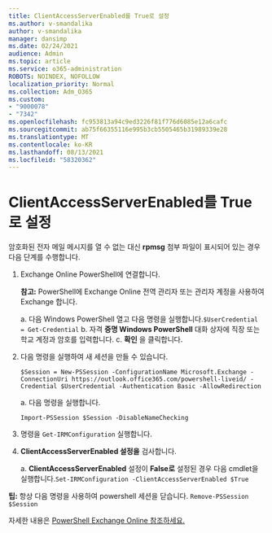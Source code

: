 ```yaml
---
title: ClientAccessServerEnabled를 True로 설정
ms.author: v-smandalika
author: v-smandalika
manager: dansimp
ms.date: 02/24/2021
audience: Admin
ms.topic: article
ms.service: o365-administration
ROBOTS: NOINDEX, NOFOLLOW
localization_priority: Normal
ms.collection: Adm_O365
ms.custom:
- "9000078"
- "7342"
ms.openlocfilehash: fc953813a94c9ed3226f81f776d6085e12a6cafc
ms.sourcegitcommit: ab75f66355116e995b3cb5505465b31989339e28
ms.translationtype: MT
ms.contentlocale: ko-KR
ms.lasthandoff: 08/13/2021
ms.locfileid: "58320362"
---
```

# <a name="set-clientaccessserverenabled-to-true"></a>ClientAccessServerEnabled를 True로 설정

암호화된 전자 메일 메시지를 열 수 없는 대신 **rpmsg** 첨부 파일이 표시되어 있는 경우 다음 단계를 수행합니다.

1. Exchange Online PowerShell에 연결합니다.

    **참고:** PowerShell에 Exchange Online 전역 관리자 또는 관리자 계정을 사용하여 Exchange 합니다.

   a. 다음 Windows PowerShell 열고 다음 명령을 실행합니다.`$UserCredential = Get-Credential`
   b. 자격 **증명 Windows PowerShell** 대화 상자에 직장 또는 학교 계정과 암호를 입력합니다. c. **확인** 을 클릭합니다. 

2. 다음 명령을 실행하여 새 세션을 만들 수 있습니다.

    `$Session = New-PSSession -ConfigurationName Microsoft.Exchange -ConnectionUri https://outlook.office365.com/powershell-liveid/ -Credential $UserCredential -Authentication Basic -AllowRedirection`

    a. 다음 명령을 실행합니다.
    
    `Import-PSSession $Session -DisableNameChecking`

3. 명령을 `Get-IRMConfiguration` 실행합니다.

4. **ClientAccessServerEnabled 설정을** 검사합니다. 

    a. **ClientAccessServerEnabled** 설정이 **False로** 설정된 경우 다음 cmdlet을 실행합니다.`Set-IRMConfiguration -ClientAccessServerEnabled $True`

**팁:** 항상 다음 명령을 사용하여 powershell 세션을 닫습니다. `Remove-PSSession $Session`

자세한 내용은 [PowerShell Exchange Online 참조하세요.](https://docs.microsoft.com/powershell/exchange/connect-to-exchange-online-powershell)

